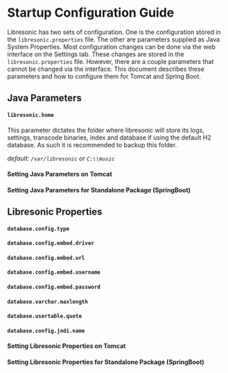 # Startup Configuration Guide

Libresonic has two sets of configuration. 
One is the configuration stored in the `libresonic.properties` file. The
other are parameters supplied as Java System Properties. Most configuration changes
can be done via the web interface on the Settings tab. These changes are stored
in the `libresonic.properties` file. However, there are a couple parameters that
cannot be changed via the interface. This document describes these 
parameters and how to configure them for Tomcat and Spring Boot.

## Java Parameters

#### `libresonic.home`
This parameter dictates the folder where libresonic will store its logs, 
settings, transcode binaries, index and database if using the default H2 
database. As such it is recommended to backup this folder.

*default: `/var/libresonic` or `C:\\music`*

#### Setting Java Parameters on Tomcat

#### Setting Java Parameters for Standalone Package (SpringBoot)

## Libresonic Properties

#### `database.config.type`
#### `database.config.embed.driver`
#### `database.config.embed.url`
#### `database.config.embed.username`
#### `database.config.embed.password`
#### `database.varchar.maxlength`
#### `database.usertable.quote`
#### `database.config.jndi.name`

#### Setting Libresonic Properties on Tomcat

#### Setting Libresonic Properties for Standalone Package (SpringBoot)
